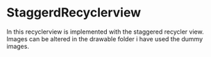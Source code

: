 # StaggerdRecyclerview

In this recyclerview is implemented with the staggered recycler view. Images can be altered in the drawable folder i have used the dummy images.
